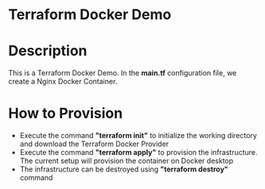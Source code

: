 # Terraform Docker Demo 

# Description
This is a Terraform Docker Demo. In the **main.tf** configuration file, we create a Nginx Docker Container.

# How to Provision
* Execute the command **"terraform init"** to initialize the working directory and download the Terraform Docker Provider
* Execute the command **"terraform apply"** to provision the infrastructure. The current setup will provision the container on Docker desktop
* The infrastructure can be destroyed using **"terraform destroy"** command
